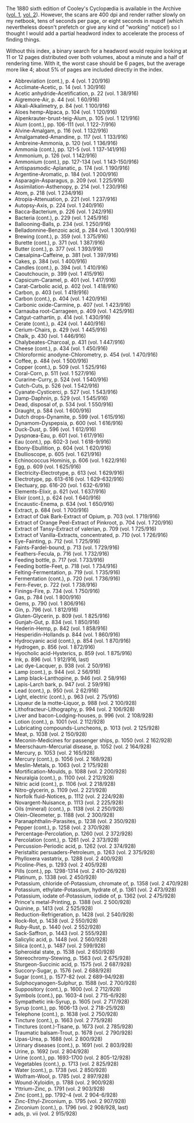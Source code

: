 The 1880 sixth edition of Cooley's Cyclopædia is available in the
Archive ([vol. 1](https://archive.org/details/cooleyscyclopaed01cool),
[vol. 2](https://archive.org/details/cooleyscyclopaed02cool)).
However, the scans are 400 dpi and render rather slowly on my netbook,
tens of seconds per page, or eight seconds in mupdf (which
nevertheless doesn't prefetch or give any kind of "working" notice!)
so I thought I would add a partial headword index to accelerate the
process of finding things.

Without this index, a binary search for a headword would require
looking at 11 or 12 pages distributed over both volumes, about a
minute and a half of rendering time.  With it, the worst case should
be 6 pages, but the average more like 4; about 5% of pages are
included directly in the index.

- Abbreviation (cont.), p. 4 (vol. 1 20/916)
- Acclimate-Acetic, p. 14 (vol. 1 30/916)
- Acetic anhydride-Acetification, p. 22 (vol. 1 38/916)
- Aigremore-Air, p. 44 (vol. 1 60/916)
- Alkali-Alkalimetry, p. 84 (vol. 1 100/916)
- Aloes hemp-Alpaca, p. 104 (vol. 1 120/916)
- Alpenkrauter-brust-teig-Alum, p. 105 (vol. 1 121/916)
- Alum (cont.), pp. 106-111 (vol. 1 122-7/916)
- Alvine-Amalgam, p. 116 (vol. 1 132/916)
- Amalgamated-Amandine, p. 117 (vol. 1 133/916)
- Ambreine-Ammonia, p. 120 (vol. 1 136/916)
- Ammonia (cont.), pp. 121-5 (vol. 1 137-141/916)
- Ammonium, p. 126 (vol. 1 142/916)
- Ammonium (cont.), pp. 127-134 (vol. 1 143-150/916)
- Antispasmodic-Aplanatic, p. 174 (vol. 1 190/916)
- Argentine-Aromatic, p. 184 (vol. 1 200/916)
- Asparagin-Asparagus, p. 209 (vol. 1 225/916)
- Assimilation-Asthenopy, p. 214 (vol. 1 230/916)
- Atom, p. 218 (vol. 1 234/916)
- Atropia-Attenuation, p. 221 (vol. 1 237/916)
- Autopsy-Axis, p. 224 (vol. 1 240/916)
- Bacca-Bacterium, p. 226 (vol. 1 242/916)
- Bacteria (cont.), p. 229 (vol. 1 245/916)
- Ballooning-Balls, p. 234 (vol. 1 250/916)
- Belladonnine-Benzoic acid, p. 284 (vol. 1 300/916)
- Brewing (cont.), p. 359 (vol. 1 375/916)
- Burette (cont.), p. 371 (vol. 1 387/916)
- Butter (cont.), p. 377 (vol. 1 393/916)
- Cæsalpina-Caffeine, p. 381 (vol. 1 397/916)
- Cakes, p. 384 (vol. 1 400/916)
- Candles (cont.), p. 394 (vol. 1 410/916)
- Caoutchoucin, p. 399 (vol. 1 415/916)
- Capsicum-Caramel, p. 401 (vol. 1 417/916)
- Carat-Carbolic acid, p. 402 (vol. 1 418/916)
- Carbon, p. 403 (vol. 1 419/916)
- Carbon (cont.), p. 404 (vol. 1 420/916)
- Carbonic oxide-Carmine, p. 407 (vol. 1 423/916)
- Carnauba root-Carrageen, p. 409 (vol. 1 425/916)
- Catgut-cathartin, p. 414 (vol. 1 430/916)
- Cerate (cont.), p. 424 (vol. 1 440/916)
- Cerium-Chairs, p. 429 (vol. 1 445/916)
- Chalk, p. 430 (vol. 1 446/916)
- Chalybeates-Charcoal, p. 431 (vol. 1 447/916)
- Cheese (cont.), p. 434 (vol. 1 450/916)
- Chloroformic anodyne-Chlorometry, p. 454 (vol. 1 470/916)
- Coffee, p. 484 (vol. 1 500/916)
- Copper (cont.), p. 509 (vol. 1 525/916)
- Coral-Corn, p. 511 (vol. 1 527/916)
- Curarine-Curry, p. 524 (vol. 1 540/916)
- Cutch-Cuts, p. 526 (vol. 1 542/916)
- Cyanate-Cysticerci, p. 527 (vol. 1 543/916)
- Damp-Daphnin, p. 529 (vol. 1 545/916)
- Dead, disposal of, p. 534 (vol. 1 550/916)
- Draught, p. 584 (vol. 1 600/916)
- Dutch drops-Dynamite, p. 599 (vol. 1 615/916)
- Dynamom-Dyspepsia, p. 600 (vol. 1 616/916)
- Duck-Dust, p. 596 (vol. 1 612/916)
- Dyspnœa-Eau, p. 601 (vol. 1 617/916)
- Eau (cont.), pp. 602-3 (vol. 1 618-9/916)
- Ebony-Ebullition, p. 604 (vol. 1 620/916)
- Ebullioscope, p. 605 (vol. 1 621/916)
- Echinococcus Hominis, p. 606 (vol. 1 622/916)
- Egg, p. 609 (vol. 1 625/916)
- Electricity-Electrotype, p. 613 (vol. 1 629/916)
- Electrotype, pp. 613-616 (vol. 1 629-632/916)
- Electuary, pp. 616-20 (vol. 1 632-6/916)
- Elements-Elixir, p. 621 (vol. 1 637/916)
- Elixir (cont.), p. 624 (vol. 1 640/916)
- Encaustic-Enema, p. 634 (vol. 1 650/916)
- Extract, p. 684 (vol. 1 700/916)
- Extract of Oak Bark-Extract of Opium, p. 703 (vol. 1 719/916)
- Extract of Orange Peel-Extract of Pinkroot, p. 704 (vol. 1 720/916)
- Extract of Tansy-Extract of valerian, p. 709 (vol. 1 725/916)
- Extract of Vanilla-Extracts, concentrated, p. 710 (vol. 1 726/916)
- Eye-Fainting, p. 712 (vol. 1 725/916)
- Faints-Fardel-bound, p. 713 (vol. 1 729/916)
- Feathers-Fecula, p. 716 (vol. 1 732/916)
- Feeding bottle, p. 717 (vol. 1 733/916)
- Feeding bottle-Feet, p. 718 (vol. 1 734/916)
- Felting-Fermentation, p. 719 (vol. 1 735/916)
- Fermentation (cont.), p. 720 (vol. 1 736/916)
- Fern-Fever, p. 722 (vol. 1 738/916)
- Finings-Fire, p. 734 (vol. 1 750/916)
- Gas, p. 784 (vol. 1 800/916)
- Gems, p. 790 (vol. 1 806/916)
- Gin, p. 796 (vol. 1 812/916)
- Gluten-Glycerin, p. 809 (vol. 1 825/916)
- Gunjah-Gut, p. 834 (vol. 1 850/916)
- Hederin-Hemp, p. 842 (vol. 1 858/916)
- Hesperidin-Hollands p. 844 (vol. 1 860/916)
- Hydrocyanic acid (cont.), p. 854 (vol. 1 870/916)
- Hydrogen, p. 856 (vol. 1 872/916)
- Hyocholic acid-Hysterics, p. 859 (vol. 1 875/916)
- Ink, p. 896 (vol. 1 912/916, last)
- Lac dye-Lacquer, p. 938 (vol. 2 50/916)
- Lamp (cont.), p. 944 (vol. 2 56/916)
- Lamp black-Lanthopine, p. 946 (vol. 2 58/916)
- Lapis-Larch bark, p. 947 (vol. 2 59/916)
- Lead (cont.), p. 950 (vol. 2 62/916)
- Light, electric (cont.), p. 963 (vol. 2 75/916)
- Liqueur de la motte-Liquor, p. 988 (vol. 2 100/928)
- Lithofracteur-Lithography, p. 994 (vol. 2 106/928)
- Liver and bacon-Lodging-houses, p. 996 (vol. 2 108/928)
- Lotion (cont.), p. 1001 (vol. 2 112/928)
- Lubricating compounds-Luncheons, p. 1013 (vol. 2 125/928)
- Meat, p. 1038 (vol. 2 150/928)
- Meconin-Medicines for passenger ships, p. 1050 (vol. 2 162/928)
- Meerschaum-Mercurial disease, p. 1052 (vol. 2 164/928)
- Mercury, p. 1053 (vol. 2 165/928)
- Mercury (cont.), p. 1056 (vol. 2 168/928)
- Meslin-Metals, p. 1063 (vol. 2 175/928)
- Mortification-Moulds, p. 1088 (vol. 2 200/928)
- Neuralgia (cont.), p. 1100 (vol. 2 212/928)
- Nitric acid (cont.), p. 1106 (vol. 2 218/928)
- Nitro-glycerin, p. 1109 (vol. 2 221/928)
- Norfolk fluid-Notices, p. 1112 (vol. 2 224/928)
- Novargent-Nuisance, p. 1113 (vol. 2 225/928)
- Oils (mineral) (cont.), p. 1138 (vol. 2 250/928)
- Olein-Oleometer, p. 1188 (vol. 2 300/928)
- Paranaphthalin-Parasites, p. 1238 (vol. 2 350/928)
- Pepper (cont.), p. 1258 (vol. 2 370/928)
- Percentage-Percolation, p. 1260 (vol. 2 372/928)
- Percolation (cont.), p. 1261 (vol. 2 373/928)
- Percussion-Periodic acid, p. 1262 (vol. 2 374/928)
- Peristaltic persuaders-Petroleum, p. 1263 (vol. 2 375/928)
- Phylloxera vastatrix, p. 1288 (vol. 2 400/928)
- Picoline-Pies, p. 1293 (vol. 2 405/928)
- Pills (cont.), pp. 1298-1314 (vol. 2 410-26/928)
- Platinum, p. 1338 (vol. 2 450/928)
- Potassium, chloride of-Potassium, chromate of, p. 1358 (vol. 2 470/928)
- Potassium, ethylate-Potassium, hydrate of, p. 1361 (vol. 2 473/928)
- Potassium, iodate of-Potassium, iodide of, p. 1362 (vol. 2 475/928)
- Prince's metal-Printing, p. 1388 (vol. 2 500/928)
- Quinine, p. 1413 (vol. 2 525/928)
- Reduction-Refrigeration, p. 1428 (vol. 2 540/928)
- Rock-Rot, p. 1438 (vol. 2 550/928)
- Ruby-Rust, p. 1440 (vol. 2 552/928)
- Sack-Saffron, p. 1443 (vol. 2 555/928)
- Salicylic acid, p. 1448 (vol. 2 560/928)
- Silica (cont.), p. 1487 (vol. 2 599/928)
- Spheroidal state, p. 1538 (vol. 2 650/928)
- Stereochromy-Stewing, p. 1563 (vol. 2 675/928)
- Sturgeon-Succinic acid, p. 1575 (vol. 2 687/928)
- Succory-Sugar, p. 1576 (vol. 2 688/928)
- Sugar (cont.), p. 1577-82 (vol. 2 689-94/928)
- Sulphocyanogen-Sulphur, p. 1588 (vol. 2 700/928)
- Suppository (cont.), p. 1600 (vol. 2 712/928)
- Symbols (cont.), pp. 1603-4 (vol. 2 715-6/928)
- Sympathetic ink-Syrup, p. 1605 (vol. 2 717/928)
- Syrup (cont.), pp. 1606-13 (vol. 2 718-25/928)
- Telephone (cont.), p. 1638 (vol. 2 750/928)
- Tincture (cont.), p. 1663 (vol. 2 775/928)
- Tinctures (cont.)-Tisane, p. 1673 (vol. 2 785/928)
- Traumatic balsam-Trout, p. 1678 (vol. 2 790/928)
- Upas-Urea, p. 1688 (vol. 2 800/928)
- Urinary diseases (cont.), p. 1691 (vol. 2 803/928)
- Urine, p. 1692 (vol. 2 804/928)
- Urine (cont.), pp. 1693-1700 (vol. 2 805-12/928)
- Vegetables (cont.), p. 1713 (vol. 2 825/928)
- Water (cont.), p. 1738 (vol. 2 850/928)
- Wolfram-Wool, p. 1785 (vol. 2 897/928)
- Wound-Xyloidin, p. 1788 (vol. 2 900/928)
- Yttrium-Zinc, p. 1791 (vol. 2 903/928)
- Zinc (cont.), pp. 1792-4 (vol. 2 904-6/928)
- Zinc-Ethyl-Zirconium, p. 1795 (vol. 2 907/928)
- Zirconium (cont.), p. 1796 (vol. 2 908/928, last)
- ads, p. vii (vol. 2 915/928)